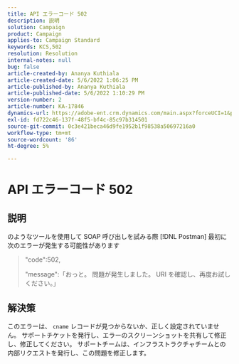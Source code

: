 ```yaml
---
title: API エラーコード 502
description: 説明
solution: Campaign
product: Campaign
applies-to: Campaign Standard
keywords: KCS,502
resolution: Resolution
internal-notes: null
bug: false
article-created-by: Ananya Kuthiala
article-created-date: 5/6/2022 1:06:25 PM
article-published-by: Ananya Kuthiala
article-published-date: 5/6/2022 1:10:29 PM
version-number: 2
article-number: KA-17846
dynamics-url: https://adobe-ent.crm.dynamics.com/main.aspx?forceUCI=1&pagetype=entityrecord&etn=knowledgearticle&id=2a32a951-3dcd-ec11-a7b5-0022480b639b
exl-id: fd722c46-137f-48f5-bf4c-85c97b314501
source-git-commit: 0c3e421beca46d9fe1952b1f98538a50697216a0
workflow-type: tm+mt
source-wordcount: '86'
ht-degree: 5%

---
```


# API エラーコード 502

## 説明


のようなツールを使用して SOAP 呼び出しを試みる際 [!DNL Postman] 最初に次のエラーが発生する可能性があります




> &quot;code&quot;:502,
> 
> &quot;message&quot;:「おっと。 問題が発生しました。 URI を確認し、再度お試しください。」





## 解決策


このエラーは、 `cname` レコードが見つからないか、正しく設定されていません。 サポートチケットを発行し、エラーのスクリーンショットを共有して修正し、修正してください。 サポートチームは、インフラストラクチャチームとの内部リクエストを発行し、この問題を修正します。
